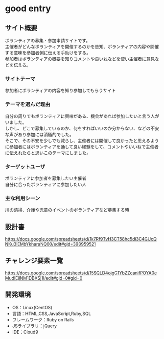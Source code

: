 # good entry

## サイト概要
ボランティアの募集・参加申請サイトです。  
主催者がどんなボランティアを開催するのかを告知、ボランティアの内容や開催する意味を参加者側に伝える手助けをする。  
参加者はボランティアの概要を知りコメントや良いねなどを使い主催者に意見などを伝える。

### サイトテーマ
参加者にボランティアの内容を知り参加してもらうサイト

### テーマを選んだ理由
自分の周りでもボランティアに興味がある、機会があれば参加したいと言う人がいました。  
しかし、どこで募集しているのか、何をすればいいのか分からない、などの不安な声があり参加には消極的でした。  
そこで、その不安を少しでも減らし、主催者には開催して良かったと思えるように参加者にはボランティアを通して良い経験をして、コメントやいいねで主催者に伝えれたらと思いこのテーマにしました。


### ターゲットユーザ
ボランティアに参加者を募集したい主催者  
自分に合ったボランティアに参加したい人

### 主な利用シーン
川の清掃、介護や児童のイベントのボランティアなど募集する時

## 設計書
https://docs.google.com/spreadsheets/d/1k7Rf9TvH3CT58hc5di3C4GUcQNKu3lEMbYkharaNQ00/edit#gid=393959521

## チャレンジ要素一覧
https://docs.google.com/spreadsheets/d/15SQLD4ojgG1YbZZcanifPOYA0eMudlEjlNM1DBXSj1I/edit#gid=0#gid=0

## 開発環境
- OS：Linux(CentOS)
- 言語：HTML,CSS,JavaScript,Ruby,SQL
- フレームワーク：Ruby on Rails
- JSライブラリ：jQuery
- IDE：Cloud9


